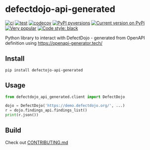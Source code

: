 # defectdojo-api-generated

[![ci](https://github.com/fopina/defectdojo-api-generated/actions/workflows/publish-main.yml/badge.svg)](https://github.com/fopina/defectdojo-api-generated/actions/workflows/publish-main.yml)
[![test](https://github.com/fopina/defectdojo-api-generated/actions/workflows/test.yml/badge.svg)](https://github.com/fopina/defectdojo-api-generated/actions/workflows/test.yml)
[![codecov](https://codecov.io/github/fopina/defectdojo-api-generated/graph/badge.svg)](https://codecov.io/github/fopina/defectdojo-api-generated)
[![PyPI pyversions](https://img.shields.io/pypi/pyversions/defectdojo-api-generated.svg)](https://pypi.org/project/defectdojo-api-generated/)
[![Current version on PyPi](https://img.shields.io/pypi/v/defectdojo-api-generated)](https://pypi.org/project/defectdojo-api-generated/)
[![Very popular](https://img.shields.io/pypi/dm/defectdojo-api-generated)](https://pypistats.org/packages/defectdojo-api-generated)
[![Code style: black](https://img.shields.io/badge/code%20style-black-000000.svg)](https://github.com/psf/black)

Python library to interact with DefectDojo - generated from OpenAPI definition using https://openapi-generator.tech/

## Install

```
pip install defectojo-api-generated
```

## Usage

```python
from defectdojo_api_generated.client import DefectDojo

dojo = DefectDojo('https://demo.defectdojo.org/', ...)
r = dojo.findings_api.findings_list()
print(r.json())
```

## Build

Check out [CONTRIBUTING.md](CONTRIBUTING.md)
